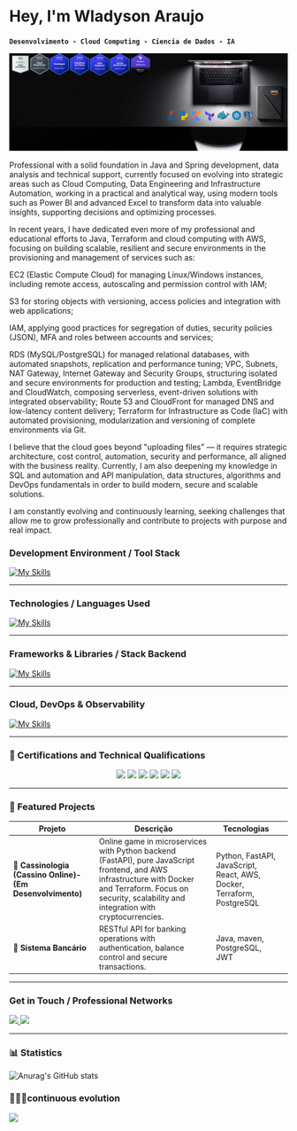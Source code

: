# Hey, I'm Wladyson Araujo

**`Desenvolvimento - Cloud Computing - Ciencia de Dados - IA`**

![Minha Foto](/fundogit.png)

Professional with a solid foundation in Java and Spring development, data analysis and technical support, currently focused on evolving into strategic areas such as Cloud Computing, Data Engineering and Infrastructure Automation, working in a practical and analytical way, using modern tools such as Power BI and advanced Excel to transform data into valuable insights, supporting decisions and optimizing processes.

In recent years, I have dedicated even more of my professional and educational efforts to Java, Terraform and cloud computing with AWS, focusing on building scalable, resilient and secure environments in the provisioning and management of services such as:

EC2 (Elastic Compute Cloud) for managing Linux/Windows instances, including remote access, autoscaling and permission control with IAM;

S3 for storing objects with versioning, access policies and integration with web applications;

IAM, applying good practices for segregation of duties, security policies (JSON), MFA and roles between accounts and services;

RDS (MySQL/PostgreSQL) for managed relational databases, with automated snapshots, replication and performance tuning;
VPC, Subnets, NAT Gateway, Internet Gateway and Security Groups, structuring isolated and secure environments for production and testing;
Lambda, EventBridge and CloudWatch, composing serverless, event-driven solutions with integrated observability;
Route 53 and CloudFront for managed DNS and low-latency content delivery;
Terraform for Infrastructure as Code (IaC) with automated provisioning, modularization and versioning of complete environments via Git.

I believe that the cloud goes beyond "uploading files" — it requires strategic architecture, cost control, automation, security and performance, all aligned with the business reality.
Currently, I am also deepening my knowledge in SQL and automation and API manipulation, data structures, algorithms and DevOps fundamentals in order to build modern, secure and scalable solutions.

I am constantly evolving and continuously learning, seeking challenges that allow me to grow professionally and contribute to projects with purpose and real impact.

### 	Development Environment / Tool Stack

[![My Skills](https://skillicons.dev/icons?i=linux,arch,vscode,androidstudio,git,idea,eclipse,postgres,mysql,&theme=light)](https://skillicons.dev)

---

### 	Technologies / Languages ​​Used

[![My Skills](https://skillicons.dev/icons?i=java,kotlin,python,php,cpp,cs,javascript,&theme=light)](https://skillicons.dev)


---

### Frameworks & Libraries / Stack Backend

[![My Skills](https://skillicons.dev/icons?i=spring,fastapi,django,hibernate,flask&theme=light)](https://skillicons.dev)

---

### Cloud, DevOps & Observability

[![My Skills](https://skillicons.dev/icons?i=aws,terraform,docker,kubernetes,prometheus,jenkins,nginx&theme=light)](https://skillicons.dev)

---

### 📜 Certifications and Technical Qualifications

<p align="center">
  <img src="https://img.shields.io/badge/AWS%20Cloud%20Foundations-2023-%23FF9900?style=for-the-badge&logo=amazonaws&logoColor=white" />
  <img src="https://img.shields.io/badge/AWS%20Cloud%20Practitioner-2025-%23FF9900?style=for-the-badge&logo=amazonaws&logoColor=white" />
  <img src="https://img.shields.io/badge/AWS%20Developer%20Associate-2025-%23232F3E?style=for-the-badge&logo=amazonaws&logoColor=white" />
  <img src="https://img.shields.io/badge/AWS%20SysOps%20Administrator-2025-%23007FFF?style=for-the-badge&logo=amazonaws&logoColor=white" />
  <img src="https://img.shields.io/badge/AWS%20Solutions%20Architect%20Associate-2025-%23232F3E?style=for-the-badge&logo=amazonaws&logoColor=white" />
  <img src="https://img.shields.io/badge/Terraform associate-Infrastructure%20as%20Code-%235835CC?style=for-the-badge&logo=terraform&logoColor=white" />
</p>

---

### 📂 Featured Projects

| Projeto                       | Descrição                                                                                             | Tecnologias                             |                                  |
|------------------------------|-----------------------------------------------------------------------------------------------------|---------------------------------------|----------------------------------------|
| **🎰 Cassinologia (Cassino Online)-(Em Desenvolvimento)** |  Online game in microservices with Python backend (FastAPI), pure JavaScript frontend, and AWS infrastructure with Docker and Terraform. Focus on security, scalability and integration with cryptocurrencies. | Python, FastAPI, JavaScript, React, AWS, Docker, Terraform, PostgreSQL
| **🏦 Sistema Bancário**          | RESTful API for banking operations with authentication, balance control and secure transactions.      | Java, maven, PostgreSQL, JWT    
---

### Get in Touch / Professional Networks

<div>
  <a href="https://www.linkedin.com/in/wladyson-ara%C3%BAjo-a47348272/" target="_blank"><img src="https://img.shields.io/badge/-LinkedIn-%230077B5?style=for-the-badge&logo=linkedin&logoColor=white" target="_blank">
  <a href = "wladysonaraujo991@gmail.com"><img src="https://img.shields.io/badge/-Gmail-%23333?style=for-the-badge&logo=gmail&logoColor=white" target="_blank"></a>
</br>

---

### 📊 Statistics

![Anurag's GitHub stats](https://github-readme-stats.vercel.app/api?username=wladysson&show_icons=true&theme=dark)

### 🧑‍💻🚀continuous evolution

<div align="left">
  
  <img width="33%" src="https://github-readme-stats.vercel.app/api/top-langs/?username=wladysson&layout=compact&theme=dark&border_color=ffffff" />
  
 </div>
